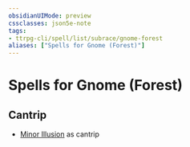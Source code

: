 ```yaml
---
obsidianUIMode: preview
cssclasses: json5e-note
tags:
- ttrpg-cli/spell/list/subrace/gnome-forest
aliases: ["Spells for Gnome (Forest)"]
---
```

# Spells for Gnome (Forest)

## Cantrip

- [Minor Illusion](3-Mechanics/CLI/spells/minor-illusion.md "PHB") as cantrip